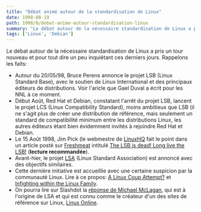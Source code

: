 ```yaml
---
title: "Débat animé autour de la standardisation de Linux"
date: 1998-08-19
path: 1998/8/debat-anime-autour-standardisation-linux
summary: "Le débat autour de la nécessaire standardisation de Linux a pris un tour nouveau et pour tout dire un peu inquiétant ces derniers jours."
tags: ['Linux', 'Debian']
---
```


<P>
Le débat autour de la nécessaire standardisation de Linux a pris un tour
nouveau et pour tout dire un peu inquiétant ces derniers jours. Rappelons
les faits:
</P>

<UL>

<LI>Autour du 20/05/98, Bruce Perens annonce le projet LSB (Linux Standard
Base), avec le soutien de Linux International et des principaux éditeurs
de distributions. Voir l'aricle que Gael Duval a écrit pour les NNL
à ce moment.
<LI>Début Août, Red Hat et Debian, constatant l'arrêt du projet LSB,
lancent le projet LCS (Linux Compatibility Standard), moins ambitieux
que LSB (il ne s'agit plus de créer une distribution de référence, mais
seulement un standard de compatibilité minimum entre les distributions Linux,
les autres éditeurs étant bien évidemment invités à rejoindre Red Hat et
Debian.
<LI>Le 15 Août 1998, Jim Pick (le webmestre de
<A HREF="http://www.linuxhq.com/">LinuxHQ</A> fait le point dans un
article posté sur <A HREF="http://freshmeat.net/">Freshmeat</A>
intitulé <A HREF="http://editorials.freshmeat.net/jim980815/">The LSB is dead! Long live the LSB!</A> (<B>lecture recommandée</B>).
<LI>Avant-hier, le projet <A HREF="http://www.linuxstandard.org/">LSA</A>
(Linux Standard Association) est annoncé avec des objectifs similaires.
<LI>Cette dernière initiative est accueillie avec une certaine suspicion
par la communauté Linux.  Lire à ce propos:
<A HREF="http://linux.miningco.com/library/weekly/aa081898.htm">A Linux Coup Attempt?</A> et
<A HREF="http://www.zdnet.com/zdnn/stories/zdnn_smgraph_display/0,3441,2129430,00.htm">Infighting within the Linux Family</A>.

<LI>On pourra lire sur Slashdot la <A HREF="http://slashdot.org/articles/980819/1044225.shtml">réponse
de Michael McLagan</A>, qui est à l'origine de LSA et qui est
connu comme le créateur d'un des sites de référence sur Linux, <A HREF="http://www.linux.org/">Linux Online</A>.
</UL>


